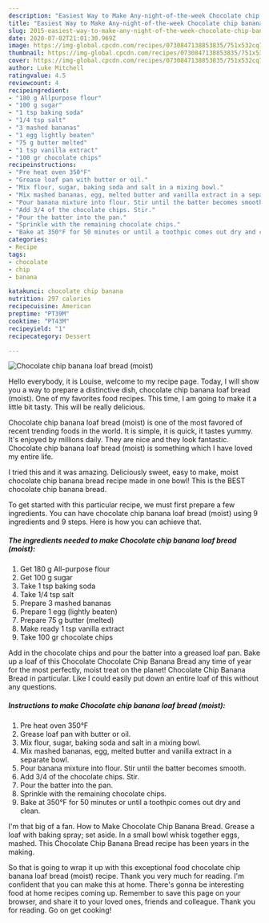 ```yaml
---
description: "Easiest Way to Make Any-night-of-the-week Chocolate chip banana loaf bread (moist)"
title: "Easiest Way to Make Any-night-of-the-week Chocolate chip banana loaf bread (moist)"
slug: 2015-easiest-way-to-make-any-night-of-the-week-chocolate-chip-banana-loaf-bread-moist
date: 2020-07-02T21:01:30.969Z
image: https://img-global.cpcdn.com/recipes/0730847138853835/751x532cq70/chocolate-chip-banana-loaf-bread-moist-recipe-main-photo.jpg
thumbnail: https://img-global.cpcdn.com/recipes/0730847138853835/751x532cq70/chocolate-chip-banana-loaf-bread-moist-recipe-main-photo.jpg
cover: https://img-global.cpcdn.com/recipes/0730847138853835/751x532cq70/chocolate-chip-banana-loaf-bread-moist-recipe-main-photo.jpg
author: Luke Mitchell
ratingvalue: 4.5
reviewcount: 4
recipeingredient:
- "180 g Allpurpose flour"
- "100 g sugar"
- "1 tsp baking soda"
- "1/4 tsp salt"
- "3 mashed bananas"
- "1 egg lightly beaten"
- "75 g butter melted"
- "1 tsp vanilla extract"
- "100 gr chocolate chips"
recipeinstructions:
- "Pre heat oven 350°F"
- "Grease loaf pan with butter or oil."
- "Mix flour, sugar, baking soda and salt in a mixing bowl."
- "Mix mashed bananas, egg, melted butter and vanilla extract in a separate bowl."
- "Pour banana mixture into flour. Stir until the batter becomes smooth."
- "Add 3/4 of the chocolate chips. Stir."
- "Pour the batter into the pan."
- "Sprinkle with the remaining chocolate chips."
- "Bake at 350°F for 50 minutes or until a toothpic comes out dry and clean."
categories:
- Recipe
tags:
- chocolate
- chip
- banana

katakunci: chocolate chip banana 
nutrition: 297 calories
recipecuisine: American
preptime: "PT39M"
cooktime: "PT43M"
recipeyield: "1"
recipecategory: Dessert

---
```



![Chocolate chip banana loaf bread (moist)](https://img-global.cpcdn.com/recipes/0730847138853835/751x532cq70/chocolate-chip-banana-loaf-bread-moist-recipe-main-photo.jpg)

Hello everybody, it is Louise, welcome to my recipe page. Today, I will show you a way to prepare a distinctive dish, chocolate chip banana loaf bread (moist). One of my favorites food recipes. This time, I am going to make it a little bit tasty. This will be really delicious.

Chocolate chip banana loaf bread (moist) is one of the most favored of recent trending foods in the world. It is simple, it is quick, it tastes yummy. It's enjoyed by millions daily. They are nice and they look fantastic. Chocolate chip banana loaf bread (moist) is something which I have loved my entire life.

I tried this and it was amazing. Deliciously sweet, easy to make, moist chocolate chip banana bread recipe made in one bowl! This is the BEST chocolate chip banana bread.


To get started with this particular recipe, we must first prepare a few ingredients. You can have chocolate chip banana loaf bread (moist) using 9 ingredients and 9 steps. Here is how you can achieve that.

<!--inarticleads1-->

##### The ingredients needed to make Chocolate chip banana loaf bread (moist):

1. Get 180 g All-purpose flour
1. Get 100 g sugar
1. Take 1 tsp baking soda
1. Take 1/4 tsp salt
1. Prepare 3 mashed bananas
1. Prepare 1 egg (lightly beaten)
1. Prepare 75 g butter (melted)
1. Make ready 1 tsp vanilla extract
1. Take 100 gr chocolate chips


Add in the chocolate chips and pour the batter into a greased loaf pan. Bake up a loaf of this Chocolate Chocolate Chip Banana Bread any time of year for the most perfectly, moist treat on the planet! Chocolate Chip Banana Bread in particular. Like I could easily put down an entire loaf of this without any questions. 

<!--inarticleads2-->

##### Instructions to make Chocolate chip banana loaf bread (moist):

1. Pre heat oven 350°F
1. Grease loaf pan with butter or oil.
1. Mix flour, sugar, baking soda and salt in a mixing bowl.
1. Mix mashed bananas, egg, melted butter and vanilla extract in a separate bowl.
1. Pour banana mixture into flour. Stir until the batter becomes smooth.
1. Add 3/4 of the chocolate chips. Stir.
1. Pour the batter into the pan.
1. Sprinkle with the remaining chocolate chips.
1. Bake at 350°F for 50 minutes or until a toothpic comes out dry and clean.


I&#39;m that big of a fan. How to Make Chocolate Chip Banana Bread. Grease a loaf with baking spray; set aside. In a small bowl whisk together eggs, mashed. This Chocolate Chip Banana Bread recipe has been years in the making. 

So that is going to wrap it up with this exceptional food chocolate chip banana loaf bread (moist) recipe. Thank you very much for reading. I'm confident that you can make this at home. There's gonna be interesting food at home recipes coming up. Remember to save this page on your browser, and share it to your loved ones, friends and colleague. Thank you for reading. Go on get cooking!
